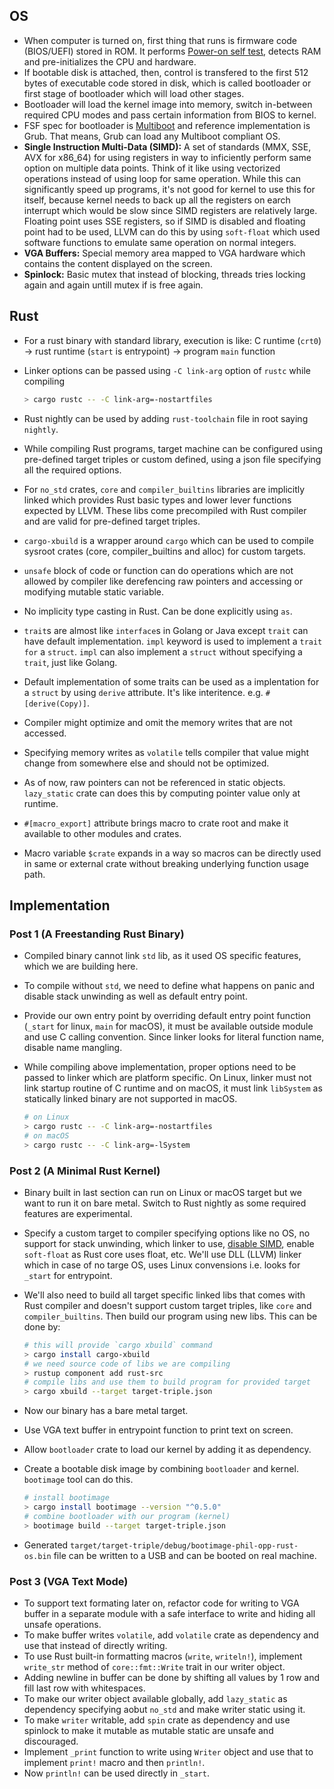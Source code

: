 ## OS

- When computer is turned on, first thing that runs is firmware code
  (BIOS/UEFI) stored in ROM. It performs [Power-on self test][0],
  detects RAM and pre-initializes the CPU and hardware.
- If bootable disk is attached, then, control is transfered to the
  first 512 bytes of executable code stored in disk, which is called
  bootloader or first stage of bootloader which will load other
  stages.
- Bootloader will load the kernel image into memory, switch in-between
  required CPU modes and pass certain information from BIOS to kernel.
- FSF spec for bootloader is [Multiboot][1] and reference
  implementation is Grub. That means, Grub can load any Multiboot
  compliant OS.
- **Single Instruction Multi-Data (SIMD):** A set of standards (MMX,
  SSE, AVX for x86_64) for using registers in way to inficiently
  perform same option on multiple data points. Think of it like using
  vectorized operations instead of using loop for same
  operation. While this can significantly speed up programs, it's not
  good for kernel to use this for itself, because kernel needs to back
  up all the registers on earch interrupt which would be slow since
  SIMD registers are relatively large. Floating point uses SSE
  registers, so if SIMD is disabled and floating point had to be used,
  LLVM can do this by using `soft-float` which used software functions
  to emulate same operation on normal integers.
- **VGA Buffers:** Special memory area mapped to VGA hardware which
  contains the content displayed on the screen.
- **Spinlock:** Basic mutex that instead of blocking, threads tries
  locking again and again untill mutex if is free again.

## Rust

- For a rust binary with standard library, execution is like:
  C runtime (`crt0`) -> rust runtime (`start` is entrypoint) -> program `main` function
- Linker options can be passed using `-C link-arg` option of `rustc`
  while compiling

  ```bash
  > cargo rustc -- -C link-arg=-nostartfiles
  ```

- Rust nightly can be used by adding `rust-toolchain` file in root
  saying `nightly`.
- While compiling Rust programs, target machine can be configured
  using pre-defined target triples or custom defined, using a json
  file specifying all the required options.
- For `no_std` crates, `core` and `compiler_builtins` libraries are
  implicitly linked which provides Rust basic types and lower lever
  functions expected by LLVM. These libs come precompiled with Rust
  compiler and are valid for pre-defined target triples.
- `cargo-xbuild` is a wrapper around `cargo` which can be used to
  compile sysroot crates (core, compiler_builtins and alloc) for
  custom targets.
- `unsafe` block of code or function can do operations which are not
  allowed by compiler like derefencing raw pointers and accessing or
  modifying mutable static variable.
- No implicity type casting in Rust. Can be done explicitly using
  `as`.
- `trait`s are almost like `interface`s in Golang or Java except
  `trait` can have default implementation. `impl` keyword is used to
  implement a `trait` `for` a `struct`. `impl` can also implement a
  `struct` without specifying a `trait`, just like Golang.
- Default implementation of some traits can be used as a implentation
  for a `struct` by using `derive` attribute. It's like interitence.
  e.g. `#[derive(Copy)]`.
- Compiler might optimize and omit the memory writes that are not
  accessed.
- Specifying memory writes as `volatile` tells compiler that value
  might change from somewhere else and should not be optimized.
- As of now, raw pointers can not be referenced in static objects.
  `lazy_static` crate can does this by computing pointer value only at
  runtime.
- `#[macro_export]` attribute brings macro to crate root and make it
  available to other modules and crates.
- Macro variable `$crate` expands in a way so macros can be directly
  used in same or external crate without breaking underlying function
  usage path.

## Implementation

### Post 1 (A Freestanding Rust Binary)

- Compiled binary cannot link `std` lib, as it used OS specific
  features, which we are building here.
- To compile without `std`, we need to define what happens on panic
  and disable stack unwinding as well as default entry point.
- Provide our own entry point by overriding default entry point function
  (`_start` for linux, `main` for macOS), it must be available outside
  module and use C calling convention. Since linker looks for literal
  function name, disable name mangling.
- While compiling above implementation, proper options need to be
  passed to linker which are platform specific. On Linux, linker must
  not link startup routine of C runtime and on macOS, it must link
  `libSystem` as statically linked binary are not supported in macOS.

  ```bash
  # on Linux
  > cargo rustc -- -C link-arg=-nostartfiles
  # on macOS
  > cargo rustc -- -C link-arg=-lSystem
  ```

### Post 2 (A Minimal Rust Kernel)

- Binary built in last section can run on Linux or macOS target but we
  want to run it on bare metal. Switch to Rust nightly as some
  required features are experimental.
- Specify a custom target to compiler specifying options like no OS,
  no support for stack unwinding, which linker to use, [disable
  SIMD][2], enable `soft-float` as Rust core uses float, etc. We'll
  use DLL (LLVM) linker which in case of no targe OS, uses Linux
  convensions i.e. looks for `_start` for entrypoint.
- We'll also need to build all target specific linked libs that comes
  with Rust compiler and doesn't support custom target triples, like
  `core` and `compiler_builtins`. Then build our program using new
  libs. This can be done by:

  ```bash
  # this will provide `cargo xbuild` command
  > cargo install cargo-xbuild
  # we need source code of libs we are compiling
  > rustup component add rust-src
  # compile libs and use them to build program for provided target
  > cargo xbuild --target target-triple.json
  ```

- Now our binary has a bare metal target.
- Use VGA text buffer in entrypoint function to print text on screen.
- Allow `bootloader` crate to load our kernel by adding it as dependency.
- Create a bootable disk image by combining `bootloader` and
  kernel. `bootimage` tool can do this.

  ```bash
  # install bootimage
  > cargo install bootimage --version "^0.5.0"
  # combine bootloader with our program (kernel)
  > bootimage build --target target-triple.json
  ```

- Generated
  `target/target-triple/debug/bootimage-phil-opp-rust-os.bin` file can
  be written to a USB and can be booted on real machine.

### Post 3 (VGA Text Mode)

- To support text formating later on, refactor code for writing to VGA
  buffer in a separate module with a safe interface to write and hiding
  all unsafe operations.
- To make buffer writes `volatile`, add `volatile` crate as dependency
  and use that instead of directly writing.
- To use Rust built-in formatting macros (`write`, `writeln!`),
  implement `write_str` method of `core::fmt::Write` trait in our
  writer object.
- Adding newline in buffer can be done by shifting all values by 1 row
  and fill last row with whitespaces.
- To make our writer object available globally, add `lazy_static` as
  dependency specifying aobut `no_std` and make writer static using
  it.
- To make `writer` writable, add `spin` crate as dependency and use
  spinlock to make it mutable as mutable static are unsafe and
  discouraged.
- Implement `_print` function to write using `Writer` object and use
  that to implement `print!` macro and then `println!`.
- Now `println!` can be used directly in `_start`.


[0]: https://en.wikipedia.org/wiki/Power-on_self-test
[1]: https://wiki.osdev.org/Multiboot
[2]: #os
